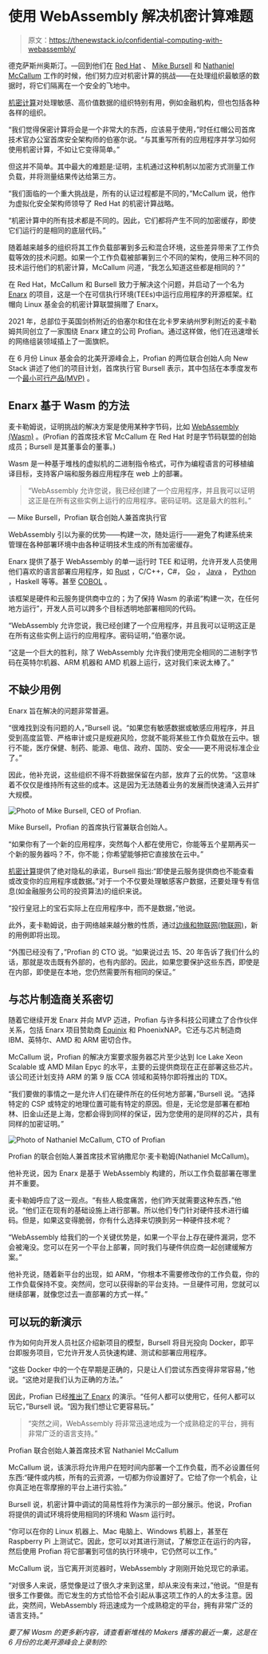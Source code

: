 # 使用 WebAssembly 解决机密计算难题

> 原文：<https://thenewstack.io/confidential-computing-with-webassembly/>

德克萨斯州奥斯汀。—回到他们在 [Red Hat](https://www.openshift.com/try?utm_content=inline-mention) 、 [Mike Bursell](https://www.linkedin.com/in/mikebursell) 和 [Nathaniel McCallum](https://www.linkedin.com/in/npmccallum/) 工作的时候，他们努力应对机密计算的挑战——在处理组织最敏感的数据时，将它们隔离在一个安全的飞地中。

[机密计算](https://thenewstack.io/confidential-computing-is-transforming-data-encryption-in-healthcare-finance/)对处理敏感、高价值数据的组织特别有用，例如金融机构，但也包括各种各样的组织。

“我们觉得保密计算将会是一个非常大的东西，应该易于使用，”时任红帽公司首席技术官办公室首席安全架构师的伯塞尔说。“与其重写所有的应用程序并学习如何使用机密计算，不如让它变得简单。”

但这并不简单。其中最大的难题是:证明，主机通过这种机制以加密方式测量工作负载，并将测量结果传达给第三方。

“我们面临的一个重大挑战是，所有的认证过程都是不同的，”McCallum 说，他作为虚拟化安全架构师领导了 Red Hat 的机密计算战略。

“机密计算中的所有技术都是不同的。因此，它们都将产生不同的加密缓存，即使它们运行的是相同的底层代码。”

随着越来越多的组织将其工作负载部署到多云和混合环境，这些差异带来了工作负载等效的技术问题。如果一个工作负载被部署到三个不同的架构，使用三种不同的技术运行他们的机密计算，McCallum 问道，“我怎么知道这些都是相同的？”

在 Red Hat，McCallum 和 Bursell 致力于解决这个问题，并启动了一个名为 [Enarx](https://enarx.dev/) 的项目，这是一个在可信执行环境(TEEs)中运行应用程序的开源框架。红帽向 Linux 基金会的机密计算联盟捐赠了 Enarx。

2021 年，总部位于英国剑桥附近的伯塞尔和住在北卡罗来纳州罗利附近的麦卡勒姆共同创立了一家围绕 Enarx 建立的公司 Profian。通过这样做，他们在迅速增长的网络组装领域插上了一面旗帜。

在 6 月份 Linux 基金会的北美开源峰会上，Profian 的两位联合创始人向 New Stack 讲述了他们的项目计划，首席执行官 Bursell 表示，其中包括在本季度发布一个[最小可行产品(MVP)](https://thenewstack.io/building-an-minimum-viable-product-a-founders-guide-to-success/) 。

## Enarx 基于 Wasm 的方法

麦卡勒姆说，证明挑战的解决方案是使用某种字节码，比如 [WebAssembly (Wasm)](https://thenewstack.io/what-is-webassembly-and-why-do-you-need-it/) 。(Profian 的首席技术官 McCallum 在 Red Hat 时是字节码联盟的创始成员；Bursell 是其董事会的董事。)

Wasm 是一种基于堆栈的虚拟机的二进制指令格式，可作为编程语言的可移植编译目标，支持客户端和服务器应用程序在 web 上的部署。

> “WebAssembly 允许您说，我已经创建了一个应用程序，并且我可以证明这正是在所有这些实例上运行的应用程序。密码证明。这是最大的胜利。”

— Mike Bursell，Profian 联合创始人兼首席执行官

WebAssembly 引以为豪的优势——构建一次，随处运行——避免了构建系统来管理在各种部署环境中由各种证明技术生成的所有加密缓存。

Enarx 提供了基于 WebAssembly 的单一运行时 TEE 和证明，允许开发人员使用他们喜欢的语言部署应用程序，如 [Rust](https://thenewstack.io/rust-whats-next-for-the-fast-growing-programming-language/) ，C/C++，C#， [Go](https://thenewstack.io/what-made-golang-so-popular-the-languages-creators-look-back/) ， [Java](https://thenewstack.io/java-adapts-to-cloud-native-computing/) ， [Python](https://thenewstack.io/an-introduction-to-python-for-non-programmers/) ，Haskell 等等。甚至 [COBOL](https://thenewstack.io/u-s-unemployment-surge-highlights-dire-need-for-cobol-skills/) 。

该框架是硬件和云服务提供商中立的；为了保持 Wasm 的承诺“构建一次，在任何地方运行”，开发人员可以跨多个目标透明地部署相同的代码。

“WebAssembly 允许您说，我已经创建了一个应用程序，并且我可以证明这正是在所有这些实例上运行的应用程序。密码证明，”伯塞尔说。

“这是一个巨大的胜利，除了 WebAssembly 允许我们使用完全相同的二进制字节码在英特尔机器、ARM 机器和 AMD 机器上运行，这对我们来说太棒了。”

## 不缺少用例

Enarx 旨在解决的问题非常普遍。

“很难找到没有问题的人，”Bursell 说。“如果您有敏感数据或敏感应用程序，并且受到高度监管、严格审计或只是规避风险，您就不能将某些工作负载放在云中。银行不能，医疗保健、制药、能源、电信、政府、国防、安全——更不用说标准企业了。”

因此，他补充说，这些组织不得不将数据保留在内部，放弃了云的优势。“这意味着不仅仅是维持所有这些的成本。这是因为无法随着业务的发展而快速涌入云并扩大规模。

![Photo of Mike Bursell, CEO of Profian. ](img/4ee96949e5344f694e6c46bc2cb36806.png)

Mike Bursell，Profian 的首席执行官兼联合创始人。

“如果你有了一个新的应用程序，突然每个人都在使用它，你能等五个星期再买一个新的服务器吗？不，你不能；你希望能够把它直接放在云中。”

[机密计算](https://www.profian.com/white-paper-intro-confidential-computing)提供了绝对隐私的承诺，Bursell 指出:“即使是云服务提供商也不能查看或改变你的应用程序或数据。”对于一个不仅要处理敏感客户数据，还要处理专有信息(如金融服务公司的投资算法)的组织来说。

“投行皇冠上的宝石实际上在应用程序中，而不是数据，”他说。

此外，麦卡勒姆说，由于网络越来越分散的性质，通过[边缘和物联网(物联网)](https://thenewstack.io/category/edge-iot/)，新的用例即将出现。

“外围已经没有了，”Profian 的 CTO 说。“如果说过去 15、20 年告诉了我们什么的话，那就是攻击既有外部的，也有内部的。因此，如果您要保护这些东西，即使是在内部，即使是在本地，您仍然需要所有相同的保证。”

## 与芯片制造商关系密切

随着它继续开发 Enarx 并向 MVP 迈进，Profian 与许多科技公司建立了合作伙伴关系，包括 Enarx 项目赞助商 [Equinix](https://metal.equinix.com/?utm_content=inline-mention) 和 PhoenixNAP。它还与芯片制造商 IBM、英特尔、AMD 和 ARM 密切合作。

McCallum 说，Profian 的解决方案要求服务器芯片至少达到 Ice Lake Xeon Scalable 或 AMD Milan Epyc 的水平，主要的云提供商现在正在部署这些芯片。该公司还计划支持 ARM 的第 9 版 CCA 领域和英特尔即将推出的 TDX。

“我们要做的事情之一是允许人们在硬件所在的任何地方部署，”Bursell 说。“选择特定的 CSP 或特定的地理位置可能有特定的原因。但是，无论您是部署在都柏林、旧金山还是上海，您都会得到同样的保证，因为您使用的是同样的芯片，具有同样的加密证明。”

![Photo of Nathaniel McCallum, CTO of Profian](img/85ba9c9a8e8f5cf2b89aa3b15a9e7648.png)

Profian 的联合创始人兼首席技术官纳撒尼尔·麦卡勒姆(Nathaniel McCallum)。

他补充说，因为 Enarx 是基于 WebAssembly 构建的，所以工作负载部署在哪里并不重要。

麦卡勒姆呼应了这一观点。“有些人极度痛苦，他们昨天就需要这种东西，”他说。“他们正在现有的基础设施上进行部署。所以他们专门针对硬件技术进行编码。但是，如果这变得脆弱，你有什么选择来切换到另一种硬件技术呢？

“WebAssembly 给我们的一个关键优势是，如果一个平台上存在硬件漏洞，您不会被淹没。您可以在另一个平台上部署，同时我们与硬件供应商一起创建缓解方案。”

他补充说，随着新平台的出现，如 ARM，“你根本不需要修改你的工作负载，你的工作负载保持不变。突然间，您可以获得新的平台支持。一旦硬件可用，您就可以继续部署，就像您过去一直部署的方式一样。”

## 可以玩的新演示

作为如何向开发人员社区介绍新项目的模型，Bursell 将目光投向 Docker，即平台即服务项目，它允许开发人员快速构建、测试和部署应用程序。

“这些 Docker 中的一个在早期是正确的，只是让人们尝试东西变得非常容易，”他说。“这绝对是我们认为正确的方法。”

因此，Profian 已经[推出了 Enarx](https://try.enarx.dev/) 的演示。“任何人都可以使用它，任何人都可以玩它，”Bursell 说。“因为我们想让它更容易玩。”

> “突然之间，WebAssembly 将非常迅速地成为一个成熟稳定的平台，拥有非常广泛的语言支持。”

Profian 联合创始人兼首席技术官 Nathaniel McCallum

McCallum 说，该演示将允许用户在短时间内部署一个工作负载，而不必设置任何东西:“硬件或内核，所有的云资源，一切都为你设置好了。它给了你一个机会，让你真正地在零摩擦的平台上进行实验。”

Bursell 说，机密计算中调试的简易性将作为演示的一部分展示。他说，Profian 将提供的调试环境将使用相同的环境和 Wasm 运行时。

“你可以在你的 Linux 机器上、Mac 电脑上、Windows 机器上，甚至在 Raspberry Pi 上测试它。因此，您可以对其进行测试，了解您正在运行的内容，然后使用 Profian 将它部署到可信的执行环境中，它仍然可以工作。”

McCallum 说，当它离开浏览器时，WebAssembly 才刚刚开始兑现它的承诺。

“对很多人来说，感觉像是过了很久才来到这里，却从来没有来过，”他说。“但是有很多工作要做。而它发生的方式恰恰不会引起从事这项工作的人的太多注意。因此，突然间，WebAssembly 将迅速成为一个成熟稳定的平台，拥有非常广泛的语言支持。”

*要了解 Wasm 的更多新内容，请查看新堆栈的 Makers 播客的最近一集，这是在 6 月份的北美开源峰会上录制的:*

<svg xmlns:xlink="http://www.w3.org/1999/xlink" viewBox="0 0 68 31" version="1.1"><title>Group</title> <desc>Created with Sketch.</desc></svg>